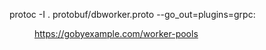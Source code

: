 protoc -I . protobuf/dbworker.proto --go_out=plugins=grpc:<dir for save file>
  
https://gobyexample.com/worker-pools
